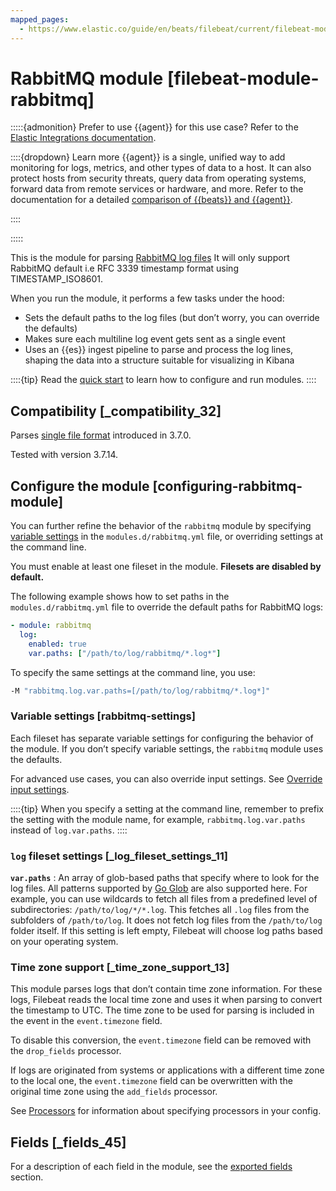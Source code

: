 ```yaml
---
mapped_pages:
  - https://www.elastic.co/guide/en/beats/filebeat/current/filebeat-module-rabbitmq.html
---
```


# RabbitMQ module [filebeat-module-rabbitmq]

:::::{admonition} Prefer to use {{agent}} for this use case?
Refer to the [Elastic Integrations documentation](integration-docs://reference/rabbitmq.md).

::::{dropdown} Learn more
{{agent}} is a single, unified way to add monitoring for logs, metrics, and other types of data to a host. It can also protect hosts from security threats, query data from operating systems, forward data from remote services or hardware, and more. Refer to the documentation for a detailed [comparison of {{beats}} and {{agent}}](docs-content://reference/ingestion-tools/fleet/index.md).

::::


:::::


This is the module for parsing [RabbitMQ log files](https://www.rabbitmq.com/logging.md) It will only support RabbitMQ default i.e RFC 3339 timestamp format using TIMESTAMP_ISO8601.

When you run the module, it performs a few tasks under the hood:

* Sets the default paths to the log files (but don’t worry, you can override the defaults)
* Makes sure each multiline log event gets sent as a single event
* Uses an {{es}} ingest pipeline to parse and process the log lines, shaping the data into a structure suitable for visualizing in Kibana

::::{tip}
Read the [quick start](/reference/filebeat/filebeat-installation-configuration.md) to learn how to configure and run modules.
::::



## Compatibility [_compatibility_32]

Parses [single file format](https://www.rabbitmq.com/logging.md) introduced in 3.7.0.

Tested with version 3.7.14.


## Configure the module [configuring-rabbitmq-module]

You can further refine the behavior of the `rabbitmq` module by specifying [variable settings](#rabbitmq-settings) in the `modules.d/rabbitmq.yml` file, or overriding settings at the command line.

You must enable at least one fileset in the module. **Filesets are disabled by default.**

The following example shows how to set paths in the `modules.d/rabbitmq.yml` file to override the default paths for RabbitMQ logs:

```yaml
- module: rabbitmq
  log:
    enabled: true
    var.paths: ["/path/to/log/rabbitmq/*.log*"]
```

To specify the same settings at the command line, you use:

```sh
-M "rabbitmq.log.var.paths=[/path/to/log/rabbitmq/*.log*]"
```


### Variable settings [rabbitmq-settings]

Each fileset has separate variable settings for configuring the behavior of the module. If you don’t specify variable settings, the `rabbitmq` module uses the defaults.

For advanced use cases, you can also override input settings. See [Override input settings](/reference/filebeat/advanced-settings.md).

::::{tip}
When you specify a setting at the command line, remember to prefix the setting with the module name, for example, `rabbitmq.log.var.paths` instead of `log.var.paths`.
::::



### `log` fileset settings [_log_fileset_settings_11]

**`var.paths`**
:   An array of glob-based paths that specify where to look for the log files. All patterns supported by [Go Glob](https://golang.org/pkg/path/filepath/#Glob) are also supported here. For example, you can use wildcards to fetch all files from a predefined level of subdirectories: `/path/to/log/*/*.log`. This fetches all `.log` files from the subfolders of `/path/to/log`. It does not fetch log files from the `/path/to/log` folder itself. If this setting is left empty, Filebeat will choose log paths based on your operating system.


### Time zone support [_time_zone_support_13]

This module parses logs that don’t contain time zone information. For these logs, Filebeat reads the local time zone and uses it when parsing to convert the timestamp to UTC. The time zone to be used for parsing is included in the event in the `event.timezone` field.

To disable this conversion, the `event.timezone` field can be removed with the `drop_fields` processor.

If logs are originated from systems or applications with a different time zone to the local one, the `event.timezone` field can be overwritten with the original time zone using the `add_fields` processor.

See [Processors](/reference/filebeat/filtering-enhancing-data.md) for information about specifying processors in your config.


## Fields [_fields_45]

For a description of each field in the module, see the [exported fields](/reference/filebeat/exported-fields-rabbitmq.md) section.
